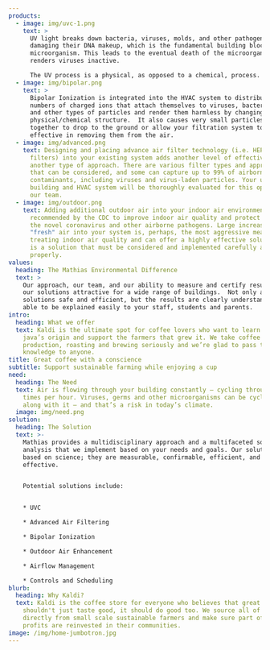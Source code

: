 ```yaml
---
products:
  - image: img/uvc-1.png
    text: >
      UV light breaks down bacteria, viruses, molds, and other pathogens by
      damaging their DNA makeup, which is the fundamental building block of the
      microorganism. This leads to the eventual death of the microorganism and
      renders viruses inactive.

      The UV process is a physical, as opposed to a chemical, process. UV destroys or neutralizes viruses and microorganisms without chemically or physically impacting the indoor environment.
  - image: img/bipolar.png
    text: >
      Bipolar Ionization is integrated into the HVAC system to distribute vast
      numbers of charged ions that attach themselves to viruses, bacteria, mold
      and other types of particles and render them harmless by changing their
      physical/chemical structure.  It also causes very small particles to stick
      together to drop to the ground or allow your filtration system to be more
      effective in removing them from the air.
  - image: img/advanced.png
    text: Designing and placing advance air filter technology (i.e. HEPA or MERV 13+
      filters) into your existing system adds another level of effectiveness or
      another type of approach. There are various filter types and approaches
      that can be considered, and some can capture up to 99% of airborne
      contaminants, including viruses and virus-laden particles. Your unique
      building and HVAC system will be thoroughly evaluated for this option by
      our team.
  - image: img/outdoor.png
    text: Adding additional outdoor air into your indoor air environment is
      recommended by the CDC to improve indoor air quality and protect against
      the novel coronavirus and other airborne pathogens. Large increases in
      "fresh" air into your system is, perhaps, the most aggressive means of
      treating indoor air quality and can offer a highly effective solution. It
      is a solution that must be considered and implemented carefully and
      properly.
values:
  heading: The Mathias Environmental Difference
  text: >
    Our approach, our team, and our ability to measure and certify results makes
    our solutions attractive for a wide range of buildings.  Not only are these
    solutions safe and efficient, but the results are clearly understandable and
    able to be explained easily to your staff, students and parents.
intro:
  heading: What we offer
  text: Kaldi is the ultimate spot for coffee lovers who want to learn about their
    java’s origin and support the farmers that grew it. We take coffee
    production, roasting and brewing seriously and we’re glad to pass that
    knowledge to anyone.
title: Great coffee with a conscience
subtitle: Support sustainable farming while enjoying a cup
need:
  heading: The Need
  text: Air is flowing through your building constantly — cycling through multiple
    times per hour. Viruses, germs and other microorganisms can be cycled right
    along with it — and that’s a risk in today’s climate.
  image: img/need.png
solution:
  heading: The Solution
  text: >-
    Mathias provides a multidisciplinary approach and a multifaceted solution
    analysis that we implement based on your needs and goals. Our solutions are
    based on science; they are measurable, confirmable, efficient, and
    effective.


    Potential solutions include:


    * UVC

    * Advanced Air Filtering

    * Bipolar Ionization

    * Outdoor Air Enhancement

    * Airflow Management

    * Controls and Scheduling
blurb:
  heading: Why Kaldi?
  text: Kaldi is the coffee store for everyone who believes that great coffee
    shouldn't just taste good, it should do good too. We source all of our beans
    directly from small scale sustainable farmers and make sure part of the
    profits are reinvested in their communities.
image: /img/home-jumbotron.jpg
---
```

